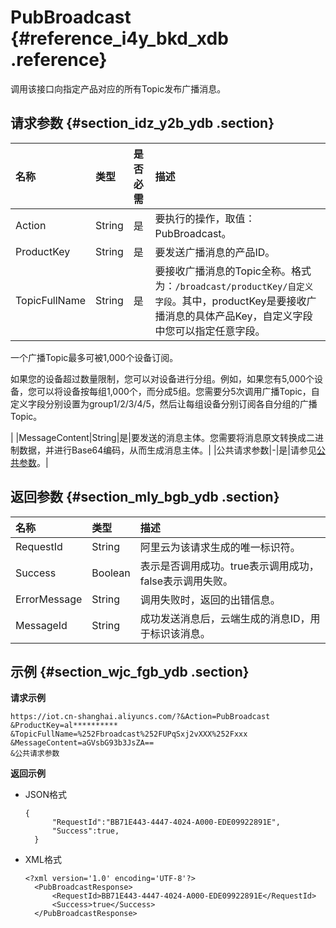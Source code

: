 # PubBroadcast {#reference_i4y_bkd_xdb .reference}

调用该接口向指定产品对应的所有Topic发布广播消息。

## 请求参数 {#section_idz_y2b_ydb .section}

|名称|类型|是否必需|描述|
|:-|:-|:---|:-|
|Action|String|是|要执行的操作，取值：PubBroadcast。|
|ProductKey|String|是|要发送广播消息的产品ID。|
|TopicFullName|String|是| 要接收广播消息的Topic全称。格式为：`/broadcast/productKey/自定义字段`。其中，productKey是要接收广播消息的具体产品Key，自定义字段中您可以指定任意字段。

 一个广播Topic最多可被1,000个设备订阅。

 如果您的设备超过数量限制，您可以对设备进行分组。例如，如果您有5,000个设备，您可以将设备按每组1,000个，而分成5组。您需要分5次调用广播Topic，自定义字段分别设置为group1/2/3/4/5，然后让每组设备分别订阅各自分组的广播Topic。

 |
|MessageContent|String|是|要发送的消息主体。您需要将消息原文转换成二进制数据，并进行Base64编码，从而生成消息主体。|
|公共请求参数|-|是|请参见[公共参数](intl.zh-CN/云端开发指南/云端API参考/公共参数.md#)。|

## 返回参数 {#section_mly_bgb_ydb .section}

|名称|类型|描述|
|:-|:-|:-|
|RequestId|String|阿里云为该请求生成的唯一标识符。|
|Success|Boolean|表示是否调用成功。true表示调用成功，false表示调用失败。|
|ErrorMessage|String|调用失败时，返回的出错信息。|
|MessageId|String|成功发送消息后，云端生成的消息ID，用于标识该消息。|

## 示例 {#section_wjc_fgb_ydb .section}

**请求示例**

```
https://iot.cn-shanghai.aliyuncs.com/?&Action=PubBroadcast
&ProductKey=al**********
&TopicFullName=%252Fbroadcast%252FUPqSxj2vXXX%252Fxxx
&MessageContent=aGVsbG93b3JsZA==
&公共请求参数
```

**返回示例**

-   JSON格式

    ```
    {
          "RequestId":"BB71E443-4447-4024-A000-EDE09922891E",
          "Success":true,
      }
    ```

-   XML格式

    ```
    <?xml version='1.0' encoding='UTF-8'?>
      <PubBroadcastResponse>
          <RequestId>BB71E443-4447-4024-A000-EDE09922891E</RequestId>
          <Success>true</Success>
      </PubBroadcastResponse>
    ```


